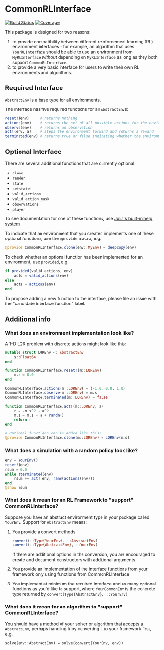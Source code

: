 # CommonRLInterface

<!--[![Stable](https://img.shields.io/badge/docs-stable-blue.svg)](https://JuliaReinforcementLearning.github.io/CommonRLInterface.jl/stable)
[![Dev](https://img.shields.io/badge/docs-dev-blue.svg)](https://JuliaReinforcementLearning.github.io/CommonRLInterface.jl/dev)-->
[![Build Status](https://travis-ci.com/JuliaReinforcementLearning/CommonRLInterface.jl.svg?branch=master)](https://travis-ci.com/JuliaReinforcementLearning/CommonRLInterface.jl)
[![Coverage](https://codecov.io/gh/JuliaReinforcementLearning/CommonRLInterface.jl/branch/master/graph/badge.svg)](https://codecov.io/gh/JuliaReinforcementLearning/CommonRLInterface.jl)

This package is designed for two reasons:
1. to provide compatibility between different reinforcement learning (RL) environment interfaces - for example, an algorithm that uses `YourRLInterface` should be able to use an environment from `MyRLInterface` *without* depending on `MyRLInterface` as long as they both support `CommonRLInterface`.
2. to provide a very basic interface for users to write their own RL environments and algorithms.

## Required Interface

`AbstractEnv` is a base type for all environments.

The interface has five required functions for all `AbstractEnv`s:
```julia
reset!(env)     # returns nothing
actions(env)    # returns the set of all possible actions for the environment
observe(env)    # returns an observation
act!(env, a)    # steps the environment forward and returns a reward
terminated(env) # returns true or false indicating whether the environment has finished
```

## Optional Interface

There are several additional functions that are currently optional:
- `clone`
- `render`
- `state`
- `setstate!`
- `valid_actions`
- `valid_action_mask`
- `observations`
- `player`

To see documentation for one of these functions, use [Julia's built-in help system](https://docs.julialang.org/en/v1/manual/documentation/index.html#Accessing-Documentation-1).

To indicate that an environment that you created implements one of these optional functions, use the `@provide` macro, e.g.
```julia
@provide CommonRLInterface.clone(env::MyEnv) = deepcopy(env)
```

To check whether an optional function has been implemented for an environment, use `provided`, e.g.
```julia
if provided(valid_actions, env)
    acts = valid_actions(env)
else
    acts = actions(env)
end
```

To propose adding a new function to the interface, please file an issue with the "candidate interface function" label.

## Additional info

### What does an environment implementation look like?

A 1-D LQR problem with discrete actions might look like this:
```julia
mutable struct LQREnv <: AbstractEnv
    s::Float64
end

function CommonRLInterface.reset!(m::LQREnv)
    m.s = 0.0
end

CommonRLInterface.actions(m::LQREnv) = (-1.0, 0.0, 1.0)
CommonRLInterface.observe(m::LQREnv) = m.s
CommonRLInterface.terminated(m::LQREnv) = false

function CommonRLInterface.act!(m::LQREnv, a)
    r = -m.s^2 - a^2
    m.s = m.s + a + randn()
    return r
end

# Optional functions can be added like this:
@provide CommonRLInterface.clone(m::LQREnv) = LQREnv(m.s)
```

### What does a simulation with a random policy look like?

```julia
env = YourEnv()
reset!(env)
rsum = 0.0
while !terminated(env)
    rsum += act!(env, rand(actions(env))) 
end
@show rsum
```


### What does it mean for an RL Framework to "support" CommonRLInterface?

Suppose you have an abstract environment type in your package called `YourEnv`. Support for `AbstractEnv` means:

1. You provide a convert methods
    ```julia
    convert(::Type{YourEnv}, ::AbstractEnv)
    convert(::Type{AbstractEnv}, ::YourEnv)
    ```
    If there are additional options in the conversion, you are encouraged to create and document constructors with additional arguments.

2. You provide an implementation of the interface functions from your framework only using functions from CommonRLInterface

4. You implement at minimum the required interface and as many optional functions as you'd like to support, where `YourCommonEnv` is the concrete type returned by `convert(Type{AbstractEnv}, ::YourEnv)`

### What does it mean for an algorithm to "support" CommonRLInterface?

You should have a method of your solver or algorithm that accepts a `AbstractEnv`, perhaps handling it by converting it to your framework first, e.g.
```
solve(env::AbstractEnv) = solve(convert(YourEnv, env))
```
